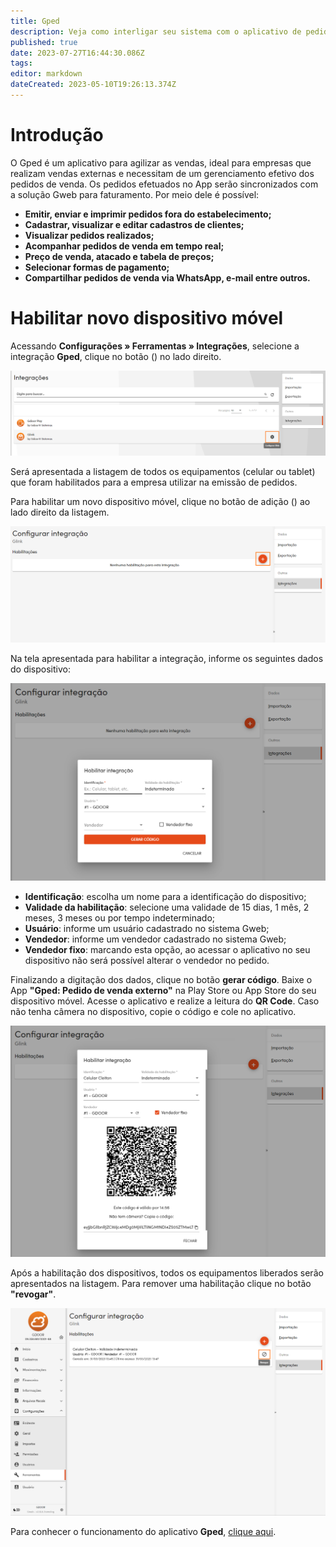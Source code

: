 ```yaml
---
title: Gped
description: Veja como interligar seu sistema com o aplicativo de pedidos Gped
published: true
date: 2023-07-27T16:44:30.086Z
tags: 
editor: markdown
dateCreated: 2023-05-10T19:26:13.374Z
---
```


# Introdução

O Gped é um aplicativo para agilizar as vendas, ideal para empresas que realizam vendas externas e necessitam de um gerenciamento efetivo dos pedidos de venda. 
Os pedidos efetuados no App serão sincronizados com a solução Gweb para faturamento. Por meio dele é possível:

- **Emitir, enviar e imprimir pedidos fora do estabelecimento;**
- **Cadastrar, visualizar e editar cadastros de clientes;**
- **Visualizar pedidos realizados;**
- **Acompanhar pedidos de venda em tempo real;**
- **Preço de venda, atacado e tabela de preços;**
- **Selecionar formas de pagamento;**
- **Compartilhar pedidos de venda via WhatsApp, e-mail entre outros.**

# Habilitar novo dispositivo móvel
Acessando **Configurações » Ferramentas » Integrações**, selecione a integração **Gped**, clique no botão (<em class="mdi mdi-cog"></em>) no lado direito.

![acesso configurar gped](/config/ferramentas/acesso-configurar-gped.png)

Será apresentada a listagem de todos os equipamentos (celular ou tablet) que foram habilitados para a empresa utilizar na emissão de pedidos.

Para habilitar um novo dispositivo móvel, clique no botão de adição (<em class="mdi mdi-plus-circle"></em>) ao lado direito da listagem.

![listagem equipamentos](/config/ferramentas/listagem-equipamentos.png)

Na tela apresentada para habilitar a integração, informe os seguintes dados do dispositivo:

![habilitacao](/config/ferramentas/tela-habilitacao.png)

- **Identificação**: escolha um nome para a identificação do dispositivo;
- **Validade da habilitação**: selecione uma validade de 15 dias, 1 mês, 2 meses, 3 meses ou por tempo indeterminado;
- **Usuário**: informe um usuário cadastrado no sistema Gweb;
- **Vendedor**: informe um vendedor cadastrado no sistema Gweb;
- **Vendedor fixo**: marcando esta opção, ao acessar o aplicativo no seu dispositivo não será possível alterar o vendedor no pedido.


Finalizando a digitação dos dados, clique no botão **gerar código**. Baixe o App **"Gped: Pedido de venda externo"** na Play Store ou App Store do seu dispositivo móvel. Acesse o aplicativo e realize a leitura do **QR Code**. Caso não tenha câmera no dispositivo, copie o código e cole no aplicativo.

![qrcode](/config/ferramentas/tela-qrcode.png)

Após a habilitação dos dispositivos, todos os equipamentos liberados serão apresentados na listagem. Para remover uma habilitação clique no botão **"revogar"**.

![revogar](/config/ferramentas/revogar.png)

Para conhecer o funcionamento do aplicativo **Gped**, [clique aqui](https://bdc.gdoor.com.br/artigos/novo-glink/#dashboard).










